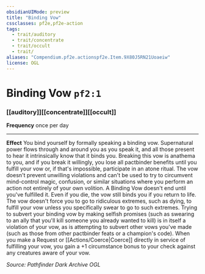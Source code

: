 ```yaml
---
obsidianUIMode: preview
title: "Binding Vow"
cssclasses: pf2e,pf2e-action
tags:
  - trait/auditory
  - trait/concentrate
  - trait/occult
  - trait/
aliases: "Compendium.pf2e.actionspf2e.Item.9X80J5RN21Uoaeiw"
license: OGL
---
```

# Binding Vow `pf2:1`

### [[auditory]][[concentrate]][[occult]]






**Frequency** once per day

* * *

**Effect** You bind yourself by formally speaking a binding vow. Supernatural power flows through and around you as you speak it, and all those present to hear it intrinsically know that it binds you. Breaking this vow is anathema to you, and if you break it willingly, you lose all pactbinder benefits until you fulfill your vow or, if that's impossible, participate in an atone ritual. The vow doesn't prevent unwilling violations and can't be used to try to circumvent mind-control magic, confusion, or similar situations where you perform an action not entirely of your own volition. A Binding Vow doesn't end until you've fulfilled it. Even if you die, the vow still binds you if you return to life. The vow doesn't force you to go to ridiculous extremes, such as dying, to fulfill your vow unless you specifically swear to go to such extremes. Trying to subvert your binding vow by making selfish promises (such as swearing to an ally that you'll kill someone you already wanted to kill) is in itself a violation of your vow, as is attempting to subvert other vows you've made (such as those from other pactbinder feats or a champion's code). When you make a Request or [[Actions/Coerce|Coerce]] directly in service of fulfilling your vow, you gain a +1 circumstance bonus to your check against any creatures aware of your vow.

*Source: Pathfinder Dark Archive*
*OGL*